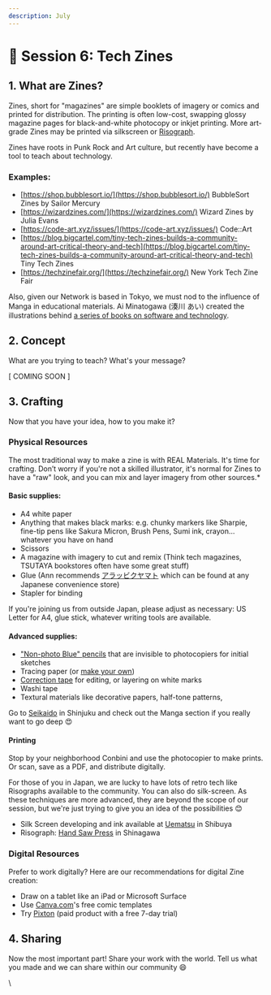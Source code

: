 ```yaml
---
description: July
---
```


# 📖 Session 6: Tech Zines

## 1. What are Zines?

Zines, short for "magazines" are simple booklets of imagery or comics and printed for distribution. The printing is often low-cost, swapping glossy magazine pages for black-and-white photocopy or inkjet printing. More art-grade Zines may be printed via silkscreen or [Risograph](https://en.wikipedia.org/wiki/Risograph).

Zines have roots in Punk Rock and Art culture, but recently have become a tool to teach about technology.

### Examples:

* [https://shop.bubblesort.io/](https://shop.bubblesort.io/) BubbleSort Zines by Sailor Mercury
* [https://wizardzines.com/](https://wizardzines.com/) Wizard Zines by Julia Evans
* [https://code-art.xyz/issues/](https://code-art.xyz/issues/) Code::Art
* [https://blog.bigcartel.com/tiny-tech-zines-builds-a-community-around-art-critical-theory-and-tech](https://blog.bigcartel.com/tiny-tech-zines-builds-a-community-around-art-critical-theory-and-tech) Tiny Tech Zines
* [https://techzinefair.org/](https://techzinefair.org/) New York Tech Zine Fair

Also, given our Network is based in Tokyo, we must nod to the influence of Manga in educational materials. Ai Minatogawa (湊川 あい) created the illustrations behind [a series of books on software and technology](https://www.amazon.co.jp/-/en/%E6%B9%8A%E5%B7%9D-%E3%81%82%E3%81%84/e/B01N8OK2UW?ref\_=dbs\_p\_ebk\_r00\_abau\_000000).

## 2. Concept

What are you trying to teach? What's your message?

\[ COMING SOON ]

## 3. Crafting

Now that you have your idea, how to you make it?

### Physical Resources

The most traditional way to make a zine is with REAL Materials. It's time for crafting. Don’t worry if you're not a skilled illustrator, it's normal for Zines to have a "raw" look, and you can mix and layer imagery from other sources.\*

#### Basic supplies:

* A4 white paper
* Anything that makes black marks: e.g. chunky markers like Sharpie, fine-tip pens like Sakura Micron, Brush Pens, Sumi ink, crayon... whatever you have on hand
* Scissors
* A magazine with imagery to cut and remix (Think tech magazines, TSUTAYA bookstores often have some great stuff)
* Glue (Ann recommends [アラッビクヤマト](https://www.yamato.co.jp/products/I00000042/) which can be found at any Japanese convenience store)
* Stapler for binding

If you're joining us from outside Japan, please adjust as necessary: US Letter for A4, glue stick, whatever writing tools are available.

#### Advanced supplies:

* ["Non-photo Blue" pencils](https://www.jetpens.com/blog/The-Best-Non-Photo-Blue-Pencils-and-Pens/pt/339) that are invisible to photocopiers for initial sketches
* Tracing paper (or [make your own](https://www.youtube.com/watch?v=XsSRTcmnewM\&ab\_channel=thefrugalcrafterLindsayWeirich))
* [Correction tape](https://www.muji.com/jp/ja/store/cmdty/detail/4550344302477) for editing, or layering on white marks
* Washi tape
* Textural materials like decorative papers, half-tone patterns,

Go to [Seikaido](https://www.sekaido.co.jp/) in Shinjuku and check out the Manga section if you really want to go deep 😍

#### Printing

Stop by your neighborhood Conbini and use the photocopier to make prints. Or scan, save as a PDF, and distribute digitally.

For those of you in Japan, we are lucky to have lots of retro tech like Risographs available to the community. You can also do silk-screen. As these techniques are more advanced, they are beyond the scope of our session, but we're just trying to give you an idea of the possibilities 😊

* Silk Screen developing and ink available at [Uematsu](https://e-uematsu.co.jp/) in Shibuya
* Risograph: [Hand Saw Press](http://handsawpresstokyo.com/) in Shinagawa

### Digital Resources

Prefer to work digitally? Here are our recommendations for digital Zine creation:

* Draw on a tablet like an iPad or Microsoft Surface
* Use [Canva.com](https://www.notion.so/wwcode/Zines-833f018194ac4ea0b70926a3d05172b6#732d41806c6a4d0390b7e3516ee31e56)'s free comic templates
* Try [Pixton](https://app.pixton.com/#/) (paid product with a free 7-day trial)

## 4. Sharing

Now the most important part! Share your work with the world. Tell us what you made and we can share within our community 😄

\
